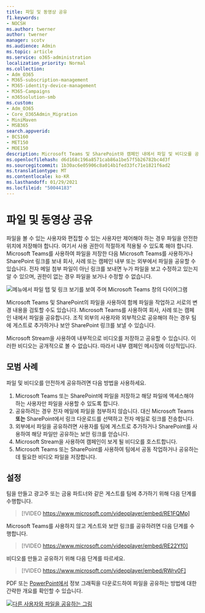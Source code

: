 ```yaml
---
title: 파일 및 동영상 공유
f1.keywords:
- NOCSH
ms.author: twerner
author: twerner
manager: scotv
ms.audience: Admin
ms.topic: article
ms.service: o365-administration
localization_priority: Normal
ms.collection:
- Adm_O365
- M365-subscription-management
- M365-identity-device-management
- M365-Campaigns
- m365solution-smb
ms.custom:
- Adm_O365
- Core_O365Admin_Migration
- MiniMaven
- MSB365
search.appverid:
- BCS160
- MET150
- MOE150
description: Microsoft Teams 및 SharePoint와 캠페인 내에서 파일 및 비디오를 공유합니다.
ms.openlocfilehash: d6d168c196a8571cab86a1be57f5b26782bc4d3f
ms.sourcegitcommit: 1b30ac6e05906c8a014b1fed33fc71e1821f6ad2
ms.translationtype: MT
ms.contentlocale: ko-KR
ms.lasthandoff: 01/29/2021
ms.locfileid: "50044183"
---
```

# <a name="share-files-and-videos"></a>파일 및 동영상 공유

파일을 볼 수 있는 사용자와 편집할 수 있는 사용자만 제어해야 하는 경우 파일을 안전한 위치에 저장해야 합니다. 여기서 사용 권한이 적절하게 적용될 수 있도록 해야 합니다. Microsoft Teams를 사용하여 파일을 저장한 다음 Microsoft Teams를 사용하거나 SharePoint 링크를 보내 회사, 사례 또는 캠페인 내부 또는 외부에서 파일을 공유할 수 있습니다. 전자 메일 첨부 파일이 아닌 링크를 보내면 누가 파일을 보고 수정하고 있는지 알 수 있으며, 권한이 없는 경우 파일을 보거나 수정할 수 없습니다.

![메뉴에서 파일 탭 및 링크 보기를 보여 주며 Microsoft Teams 창의 다이어그램](../media/m365-democracy-teams-sharefiles.png)

Microsoft Teams 및 SharePoint의 파일을 사용하여 함께 파일을 작업하고 서로의 변경 내용을 검토할 수도 있습니다. Microsoft Teams를 사용하여 회사, 사례 또는 캠페인 내에서 파일을 공유합니다. 조직 외부의 사용자와 외부적으로 공유해야 하는 경우 팀에 게스트로 추가하거나 보안 SharePoint 링크를 보낼 수 있습니다.

Microsoft Stream을 사용하여 내부적으로 비디오를 저장하고 공유할 수 있습니다. 이러한 비디오는 공개적으로 볼 수 없습니다. 따라서 내부 캠페인 메시징에 이상적입니다.

## <a name="best-practices"></a>모범 사례

파일 및 비디오를 안전하게 공유하려면 다음 방법을 사용하세요.

1. Microsoft Teams 또는 SharePoint에 파일을 저장하고 해당 파일에 액세스해야 하는 사용자만 파일을 사용할 수 있도록 합니다.
2. 공유하려는 경우 전자 메일에 파일을 첨부하지 않습니다. 대신 Microsoft Teams **또는** SharePoint에서 링크 다운로드를 선택하고 전자 메일로 링크를 전송합니다.
3. 외부에서 파일을 공유하려면 사용자를 팀에 게스트로 추가하거나 SharePoint를 사용하여 해당 파일만 공유하는 보안 링크를 얻습니다.
4. Microsoft Stream을 사용하여 캠페인이 보게 될 비디오를 호스트합니다.
5. Microsoft Teams 또는 SharePoint를 사용하여 팀에서 공동 작업하거나 공유하는 데 필요한 비디오 파일을 저장합니다.

## <a name="set-up"></a>설정

팀을 만들고 광고주 또는 금융 파트너와 같은 게스트를 팀에 추가하기 위해 다음 단계를 수행합니다.

> [!VIDEO https://www.microsoft.com/videoplayer/embed/RE1FQMp]

Microsoft Teams를 사용하지 않고 게스트와 보안 링크를 공유하려면 다음 단계를 수행합니다.

> [!VIDEO https://www.microsoft.com/videoplayer/embed/RE22Yf0]

비디오를 만들고 공유하기 위해 다음 단계를 따르세요.

> [!VIDEO https://www.microsoft.com/videoplayer/embed/RWrv0F]

PDF 또는 [PowerPoint에서](https://go.microsoft.com/fwlink/?linkid=2079438) 정보 그래픽을 다운로드하여 파일을 공유하는 방법에 대한 간략한 개요를 확인할 수 있습니다. [](https://go.microsoft.com/fwlink/?linkid=2079435)

[![다른 사용자와 파일을 공유하는 그림](../media/ShareYourfiles-thumb-358x201.png)](https://go.microsoft.com/fwlink/?linkid=2079435)
